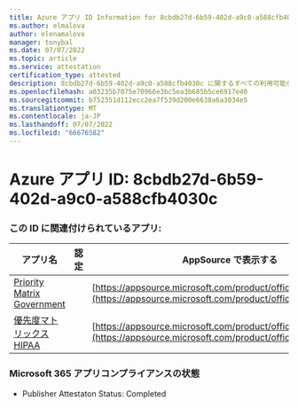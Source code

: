 ```yaml
---
title: Azure アプリ ID Information for 8cbdb27d-6b59-402d-a9c0-a588cfb4030c
ms.author: elmalova
author: elenamalova
manager: tonybal
ms.date: 07/07/2022
ms.topic: article
ms.service: attestation
certification_type: attested
description: 8cbdb27d-6b59-402d-a9c0-a588cfb4030c に関するすべての利用可能なセキュリティとコンプライアンス情報。
ms.openlocfilehash: a03235b7075e70966e3bc5ea3b685b5ce6917e40
ms.sourcegitcommit: b752351d112ecc2ea7f539d200e6638a6a3034e5
ms.translationtype: MT
ms.contentlocale: ja-JP
ms.lasthandoff: 07/07/2022
ms.locfileid: "66676582"
---
```

# <a name="azure-app-id-8cbdb27d-6b59-402d-a9c0-a588cfb4030c"></a>Azure アプリ ID: 8cbdb27d-6b59-402d-a9c0-a588cfb4030c


### <a name="apps-associated-with-this-id"></a>この ID に関連付けられているアプリ:
| **アプリ名** | **認定** | **AppSource で表示する** |
|--------------|---------------|-----------------------|
| [Priority Matrix Government](../forward/WA200004231.md) |  | [https://appsource.microsoft.com/product/office/WA200004231](https://appsource.microsoft.com/product/office/WA200004231) |
| [優先度マトリックス HIPAA](../forward/WA200004259.md) |  | [https://appsource.microsoft.com/product/office/WA200004259](https://appsource.microsoft.com/product/office/WA200004259) |

### <a name="microsoft-365-app-compliance-status"></a>Microsoft 365 アプリコンプライアンスの状態
- Publisher Attestaton Status: Completed
